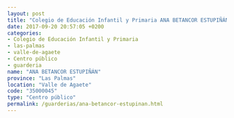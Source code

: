```yaml
---
layout: post
title: "Colegio de Educación Infantil y Primaria ANA BETANCOR ESTUPIÑÁN"
date: 2017-09-20 20:57:05 +0200
categories:
- Colegio de Educación Infantil y Primaria
- las-palmas
- valle-de-agaete
- Centro público
- guarderia
name: "ANA BETANCOR ESTUPIÑÁN"
province: "Las Palmas"
location: "Valle de Agaete"
code: "35000045"
type: "Centro público"
permalink: /guarderias/ana-betancor-estupinan.html
---
```

